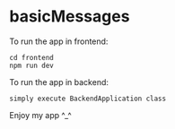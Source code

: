 # basicMessages

To run the app in frontend: 
```
cd frontend
npm run dev
```

To run the app in backend:
```
simply execute BackendApplication class
```

Enjoy my app ^_^
